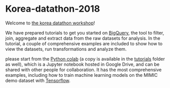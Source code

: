 # Korea-datathon-2018

Welcome to [the korea datathon workshop](http://datathon.konect.or.kr/)!

We have prepared tutorials to get you started on [BigQuery](https://cloud.google.com/bigquery/), the tool to filter, join, aggregate and extract data from the raw datasets for analysis. In the tutorial, a couple of comprehensive examples are included to show how to view the datasets, run transformations and analyze them.

please start from the [Python colab](https://colab.research.google.com/github/GoogleCloudPlatform/Youngseok0001/korea-datathon-2018/blob/master/mimiciii_tutorial.ipynb) (a copy is available in the [tutorials](https://github.com/Youngseok0001/korea-datathon-2018/blob/master/mimiciii_tutorial.ipynb) folder as well), which is a Jupyter notebook hosted in Google Drive, and can be shared with other people for collaboration. It has the most comprehensive examples, including how to train machine learning models on the MIMIC demo dataset with [Tensorflow](https://www.tensorflow.org/).
